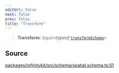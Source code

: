 ```yaml
---
editUrl: false
next: false
prev: false
title: "Transform"
---
```


> **Transform**: `Input`\<*typeof* [`transformSchema`](../variables/transformSchema.md)\>

## Source

[packages/infinitykit/src/schema/spatial.schema.ts:51](https://github.com/nodenogg-in/alpha-p2p/blob/aa60360/packages/infinitykit/src/schema/spatial.schema.ts#L51)
